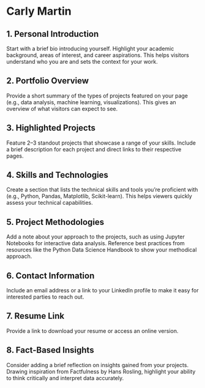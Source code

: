 # Carly Martin

## 1. Personal Introduction
Start with a brief bio introducing yourself. 
Highlight your academic background, areas of interest, and career aspirations. 
This helps visitors understand who you are and sets the context for your work.

## 2. Portfolio Overview
Provide a short summary of the types of projects featured on your page (e.g., data analysis, machine learning, visualizations). 
This gives an overview of what visitors can expect to see.

## 3. Highlighted Projects
Feature 2–3 standout projects that showcase a range of your skills. Include a brief description for each project and direct links to their respective pages.

## 4. Skills and Technologies
Create a section that lists the technical skills and tools you’re proficient with (e.g., Python, Pandas, Matplotlib, Scikit-learn). This helps viewers quickly assess your technical capabilities.

## 5. Project Methodologies
Add a note about your approach to the projects, such as using Jupyter Notebooks for interactive data analysis. 
Reference best practices from resources like the Python Data Science Handbook to show your methodical approach.

## 6. Contact Information
Include an email address or a link to your LinkedIn profile to make it easy for interested parties to reach out.

## 7. Resume Link
Provide a link to download your resume or access an online version.

## 8. Fact-Based Insights
Consider adding a brief reflection on insights gained from your projects. 
Drawing inspiration from Factfulness by Hans Rosling, highlight your ability to think critically and interpret data accurately.
